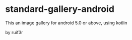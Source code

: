 # standard-gallery-android

This an image gallery for android 5.0 or above, using kotlin

by ruif3r
